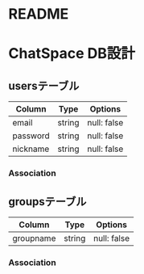 # README

# ChatSpace DB設計

## usersテーブル
|Column|Type|Options|
|------|----|-------|
|email|string|null: false|
|password|string|null: false|
|nickname|string|null: false|
### Association

## groupsテーブル
|Column|Type|Options|
|------|----|-------|
|groupname|string|null: false|
### Association